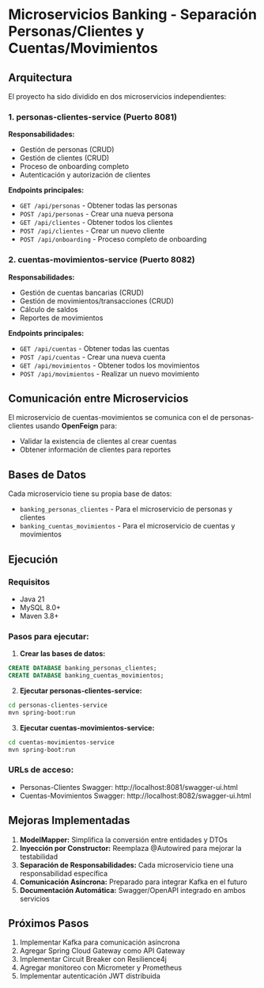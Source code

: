 # Microservicios Banking - Separación Personas/Clientes y Cuentas/Movimientos

## Arquitectura

El proyecto ha sido dividido en dos microservicios independientes:

### 1. personas-clientes-service (Puerto 8081)
**Responsabilidades:**
- Gestión de personas (CRUD)
- Gestión de clientes (CRUD)
- Proceso de onboarding completo
- Autenticación y autorización de clientes

**Endpoints principales:**
- `GET /api/personas` - Obtener todas las personas
- `POST /api/personas` - Crear una nueva persona
- `GET /api/clientes` - Obtener todos los clientes
- `POST /api/clientes` - Crear un nuevo cliente
- `POST /api/onboarding` - Proceso completo de onboarding

### 2. cuentas-movimientos-service (Puerto 8082)
**Responsabilidades:**
- Gestión de cuentas bancarias (CRUD)
- Gestión de movimientos/transacciones (CRUD)
- Cálculo de saldos
- Reportes de movimientos

**Endpoints principales:**
- `GET /api/cuentas` - Obtener todas las cuentas
- `POST /api/cuentas` - Crear una nueva cuenta
- `GET /api/movimientos` - Obtener todos los movimientos
- `POST /api/movimientos` - Realizar un nuevo movimiento

## Comunicación entre Microservicios

El microservicio de cuentas-movimientos se comunica con el de personas-clientes usando **OpenFeign** para:
- Validar la existencia de clientes al crear cuentas
- Obtener información de clientes para reportes

## Bases de Datos

Cada microservicio tiene su propia base de datos:
- `banking_personas_clientes` - Para el microservicio de personas y clientes
- `banking_cuentas_movimientos` - Para el microservicio de cuentas y movimientos

## Ejecución

### Requisitos
- Java 21
- MySQL 8.0+
- Maven 3.8+

### Pasos para ejecutar:

1. **Crear las bases de datos:**
```sql
CREATE DATABASE banking_personas_clientes;
CREATE DATABASE banking_cuentas_movimientos;
```

2. **Ejecutar personas-clientes-service:**
```bash
cd personas-clientes-service
mvn spring-boot:run
```

3. **Ejecutar cuentas-movimientos-service:**
```bash
cd cuentas-movimientos-service
mvn spring-boot:run
```

### URLs de acceso:
- Personas-Clientes Swagger: http://localhost:8081/swagger-ui.html
- Cuentas-Movimientos Swagger: http://localhost:8082/swagger-ui.html

## Mejoras Implementadas

1. **ModelMapper:** Simplifica la conversión entre entidades y DTOs
2. **Inyección por Constructor:** Reemplaza @Autowired para mejorar la testabilidad
3. **Separación de Responsabilidades:** Cada microservicio tiene una responsabilidad específica
4. **Comunicación Asíncrona:** Preparado para integrar Kafka en el futuro
5. **Documentación Automática:** Swagger/OpenAPI integrado en ambos servicios

## Próximos Pasos

1. Implementar Kafka para comunicación asíncrona
2. Agregar Spring Cloud Gateway como API Gateway
3. Implementar Circuit Breaker con Resilience4j
4. Agregar monitoreo con Micrometer y Prometheus
5. Implementar autenticación JWT distribuida
